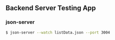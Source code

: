 ## Backend Server Testing App
### json-server

```bash
$ json-server --watch listData.json --port 3004
```